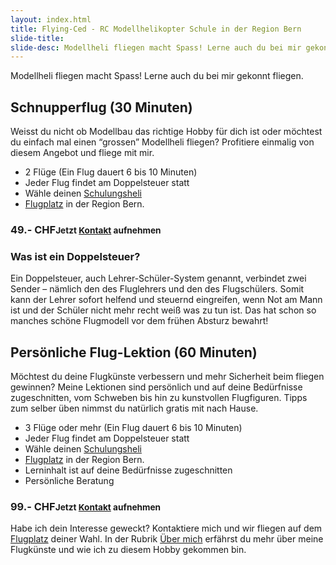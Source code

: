 ```yaml
---
layout: index.html
title: Flying-Ced - RC Modellhelikopter Schule in der Region Bern
slide-title:
slide-desc: Modellheli fliegen macht Spass! Lerne auch du bei mir gekonnt fliegen.
---
```

<article>
  <p class="lead">Modellheli fliegen macht Spass! Lerne auch du bei mir gekonnt fliegen.</p>
</article>

<article>
  <h1>Schnupperflug (30 Minuten)</h1>
  <p>
    Weisst du nicht ob Modellbau das richtige Hobby für dich ist oder möchtest du einfach mal einen “grossen” Modellheli fliegen?
    Profitiere einmalig von diesem Angebot und fliege mit mir.
  </p>
  <ul>
    <li>2 Flüge (Ein Flug dauert 6 bis 10 Minuten)</li>
    <li>Jeder Flug findet am Doppelsteuer statt</li>
    <li>Wähle deinen <a href="helicopters">Schulungsheli</a></li>
    <li><a href="/flying-field">Flugplatz</a> in der Region Bern.</li>
  </ul>
  <h3>49.- CHF<small>Jetzt <a href="#contact">Kontakt</a> aufnehmen</small></h3>
</article>

<aside>
  <h3>Was ist ein Doppelsteuer?</h3>
  <p>Ein Doppelsteuer, auch Lehrer-Schüler-System genannt, verbindet zwei Sender – nämlich den des Fluglehrers und den
    des Flugschülers. Somit kann der Lehrer sofort helfend und steuernd eingreifen, wenn Not am Mann ist und der Schüler
    nicht mehr recht weiß was zu tun ist. Das hat schon so manches schöne Flugmodell vor dem frühen Absturz bewahrt!</p>
</aside>

<article>
  <h1>Persönliche Flug-Lektion (60 Minuten)</h1>
  <p>
    Möchtest du deine Flugkünste verbessern und mehr Sicherheit beim fliegen gewinnen? Meine Lektionen sind persönlich und auf
    deine Bedürfnisse zugeschnitten, vom Schweben bis hin zu kunstvollen Flugfiguren. Tipps zum selber üben nimmst
    du natürlich gratis mit nach Hause.
  </p>
  <ul>
    <li>3 Flüge oder mehr (Ein Flug dauert 6 bis 10 Minuten)</li>
    <li>Jeder Flug findet am Doppelsteuer statt</li>
    <li>Wähle deinen <a href="helicopters">Schulungsheli</a></li>
    <li><a href="/flying-field">Flugplatz</a> in der Region Bern.</li>
    <li>Lerninhalt ist auf deine Bedürfnisse zugeschnitten</li>
    <li>Persönliche Beratung</li>
  </ul>
  <h3>99.- CHF<small>Jetzt <a href="#contact">Kontakt</a> aufnehmen</small></h3>
</article>

<article>
  <p>Habe ich dein Interesse geweckt? Kontaktiere mich und wir fliegen auf dem
  <a href="/flying-field">Flugplatz</a> deiner Wahl. In der Rubrik <a href="about-me">Über mich</a> erfährst du mehr über meine Flugkünste und wie ich zu diesem Hobby gekommen bin.</p>
</article>
